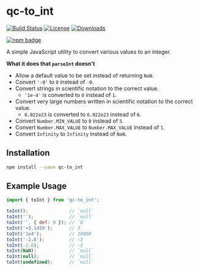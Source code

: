 # qc-to_int

[![Build Status](https://travis-ci.org/hypersoftllc/qc-to_int.svg?branch=master)](https://travis-ci.org/hypersoftllc/qc-to_int)
[![License][license-image]][license-url]
[![Downloads][downloads-image]][downloads-url]

[![npm badge][npm-badge-png]][package-url]

A simple JavaScript utility to convert various values to an integer.

**What it does that `parseInt` doesn't**

* Allow a default value to be set instead of returning `NaN`.
* Convert `'-0'` to `0` instead of `-0`.
* Convert strings in scientific notation to the correct value.
  - `'1e-4'` is converted to `0` instead of `1`.
* Convert very large numbers written in scientific notation to the correct value.
  - `6.022e23` is converted to `6.022e23` instead of `6`.
* Convert `Number.MIN_VALUE` to `0` instead of `5`.
* Convert `Number.MAX_VALUE` to `Number.MAX_VALUE` instead of `1`.
* Convert `Infinity` to `Infinity` instead of `NaN`.


## Installation

```sh
npm install --save qc-to_int
```


## Example Usage

```js
import { toInt } from 'qc-to_int';

toInt();               // `null`
toInt('');             // `null`
toInt('', { def: 0 }); // `0`
toInt('+3.1459');      // 3
toInt('1e4');          // 10000
toInt('-2.6');         // -3
toInt(-2.6);           // -3
toInt(NaN);            // `null`
toInt(null);           // `null`
toInt(undefined);      // `null`
```


[downloads-image]: http://img.shields.io/npm/dm/qc-to_int.svg
[downloads-url]: http://npm-stat.com/charts.html?package=qc-to_int
[license-image]: http://img.shields.io/npm/l/qc-to_int.svg
[license-url]: LICENSE
[package-url]: https://npmjs.org/package/qc-to_int
[npm-badge-png]: https://nodei.co/npm/qc-to_int.png?downloads=true&stars=true
[travis-svg]: https://travis-ci.org/hypersoftllc/qc-to_int.svg?branch=master
[travis-url]: https://travis-ci.org/hypersoftllc/qc-to_int
